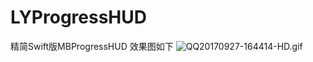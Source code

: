 # LYProgressHUD
精简Swift版MBProgressHUD
效果图如下
![QQ20170927-164414-HD.gif](http://upload-images.jianshu.io/upload_images/3095453-9bfcfc40a4435503.gif?imageMogr2/auto-orient/strip)
